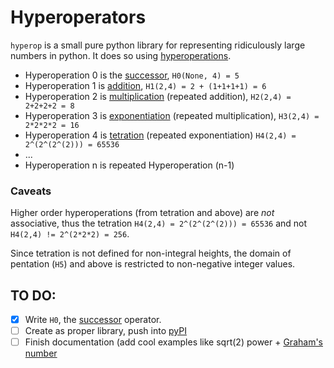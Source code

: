 # Hyperoperators

`hyperop` is a small pure python library for representing ridiculously large numbers in python. It does so using [hyperoperations](https://en.wikipedia.org/wiki/Hyperoperation).

+ Hyperoperation 0 is the [successor](https://en.wikipedia.org/wiki/Successor_function), `H0(None, 4) = 5`
+ Hyperoperation 1 is [addition](https://en.wikipedia.org/wiki/Addition), `H1(2,4) = 2 + (1+1+1+1) = 6`
+ Hyperoperation 2 is [multiplication](https://en.wikipedia.org/wiki/Multiplication) (repeated addition), `H2(2,4) = 2+2+2+2 = 8`
+ Hyperoperation 3 is [exponentiation](https://en.wikipedia.org/wiki/Exponentiation) (repeated multiplication), `H3(2,4) = 2*2*2*2 = 16`
+ Hyperoperation 4 is [tetration](https://en.wikipedia.org/wiki/Tetration) (repeated exponentiation) `H4(2,4) = 2^(2^(2^(2))) = 65536`
+ ...
+ Hyperoperation n is repeated Hyperoperation (n-1)

### Caveats
  
Higher order hyperoperations (from tetration and above) are _not_ associative, thus the tetration `H4(2,4) = 2^(2^(2^(2))) = 65536` and not `H4(2,4) != 2^(2*2*2) = 256`.

Since tetration is not defined for non-integral heights, the domain of pentation (`H5`) and above is restricted to non-negative integer values.


## TO DO:

+ [x] Write `H0`, the [successor](https://en.wikipedia.org/wiki/Successor_function) operator.
+ [ ] Create as proper library, push into [pyPI](http://peterdowns.com/posts/first-time-with-pypi.html)
+ [ ] Finish documentation (add cool examples like sqrt(2) power + [Graham's number](https://en.wikipedia.org/wiki/Graham%27s_number)